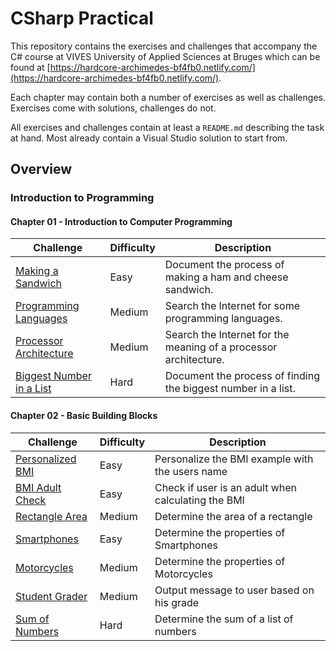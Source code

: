# CSharp Practical

This repository contains the exercises and challenges that accompany the C\# course at VIVES University of Applied Sciences at Bruges which can be found at [https://hardcore-archimedes-bf4fb0.netlify.com/](https://hardcore-archimedes-bf4fb0.netlify.com/).

Each chapter may contain both a number of exercises as well as challenges. Exercises come with solutions, challenges do not.

All exercises and challenges contain at least a `README.md` describing the task at hand. Most already contain a Visual Studio solution to start from.

## Overview

### Introduction to Programming

#### Chapter 01 - Introduction to Computer Programming

| Challenge | Difficulty | Description |
| --- | --- | --- |
| [Making a Sandwich](./introduction_to_programming/01_introduction_to_computer_programming/challenges/making_a_sandwich/README.md) | Easy | Document the process of making a ham and cheese sandwich. |
| [Programming Languages](./introduction_to_programming/01_introduction_to_computer_programming/challenges/programming_languages/README.md) | Medium | Search the Internet for some programming languages. |
| [Processor Architecture](./introduction_to_programming/01_introduction_to_computer_programming/challenges/processor_architecture/README.md) | Medium | Search the Internet for the meaning of a processor architecture. |
| [Biggest Number in a List](./introduction_to_programming/01_introduction_to_computer_programming/challenges/biggest_number_in_a_list/README.md) | Hard | Document the process of finding the biggest number in a list. |

#### Chapter 02 - Basic Building Blocks

| Challenge | Difficulty | Description |
| --- | --- | --- |
| [Personalized BMI](./introduction_to_programming/02_basic_building_blocks/challenges/personalized_bmi/README.md) | Easy | Personalize the BMI example with the users name |
| [BMI Adult Check](./introduction_to_programming/02_basic_building_blocks/challenges/bmi_adult_check/README.md) | Easy | Check if user is an adult when calculating the BMI |
| [Rectangle Area](./introduction_to_programming/02_basic_building_blocks/challenges/rectangle_area/README.md) | Medium | Determine the area of a rectangle |
| [Smartphones](./introduction_to_programming/02_basic_building_blocks/challenges/smartphones/README.md) | Easy | Determine the properties of Smartphones |
| [Motorcycles](./introduction_to_programming/02_basic_building_blocks/challenges/motorcycles/README.md) | Medium | Determine the properties of Motorcycles |
| [Student Grader](./introduction_to_programming/02_basic_building_blocks/challenges/student_grader/README.md) | Medium | Output message to user based on his grade |
| [Sum of Numbers](./introduction_to_programming/02_basic_building_blocks/challenges/sum_of_numbers/README.md) | Hard | Determine the sum of a list of numbers |
